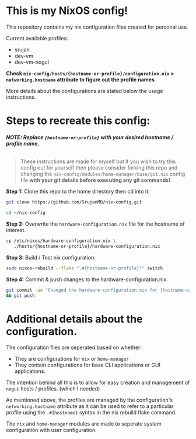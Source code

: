 # This is my NixOS config!
This repository contains my nix configuration files created for personal use.

Current available profiles:
* srujan
* dev-vm
* dev-vm-nogui

**Check `nix-config/hosts/{hostname-or-profile}/configuration.nix` > `networking.hostname` attribute to figure out the profile names**

More details about the configurations are stated below the usage instructions.

# Steps to recreate this config:
###### **NOTE: Replace `{hostname-or-profile}` with your desired hostname / profile name.**

> These instructions are made for myself but if you wish to try this config out for yourself then please consider forking this repo and changing the `nix-config/modules/home-manager/base/git.nix` config file **with your git details before executing any git commands!**.

**Step 1:** Clone this repo to the home directory then cd into it:
```sh
git clone https://github.com/SrujanMB/nix-config.git
```
```sh
cd ~/nix-config
```

**Step 2:** Overwrite the `hardware-configuration.nix` file for the hostname of interest.
```sh
cp /etc/nixos/hardware-configuration.nix \
   ./hosts/{hostname-or-profile}/hardware-configuration.nix
```

**Step 3:** Build / Test nix configuration:
```sh
sudo nixos-rebuild --flake ".#{hostname-or-profile}*" switch
```

**Step 4:** Commit & push changes to the hardware-configuration.nix.
```sh
git commit -am "Changed the hardware-configuration.nix for {hostname-or-profile}."
&& git push
```

# Additional details about the configuration.
The configuration files are seperated based on whether:
* They are configurations for `nix` or `home-manager`
* They contain configurations for base CLI applications or GUI applications.

The intention behind all this is to allow for easy creation and management of `nogui` hosts / profiles. (which I needed)

As mentioned above, the profiles are managed by the configuration's `networking.hostname` attribute as it can be used to refer to a particular profile using the `.#{hostname}` syntax in the nix rebuild flake command.

The `nix` and `home-manager` modules are made to seperate system configuration with user configuration.

